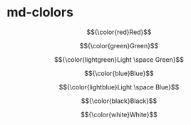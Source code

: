 # md-clolors

$${\color{red}Red}$$

$${\color{green}Green}$$

$${\color{lightgreen}Light \space Green}$$

$${\color{blue}Blue}$$

$${\color{lightblue}Light \space Blue}$$

$${\color{black}Black}$$

$${\color{white}White}$$
